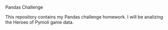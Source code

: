 Pandas Challenge

This repository contains my Pandas challenge homework. I will be analizing the Heroes of Pymoli game data.
